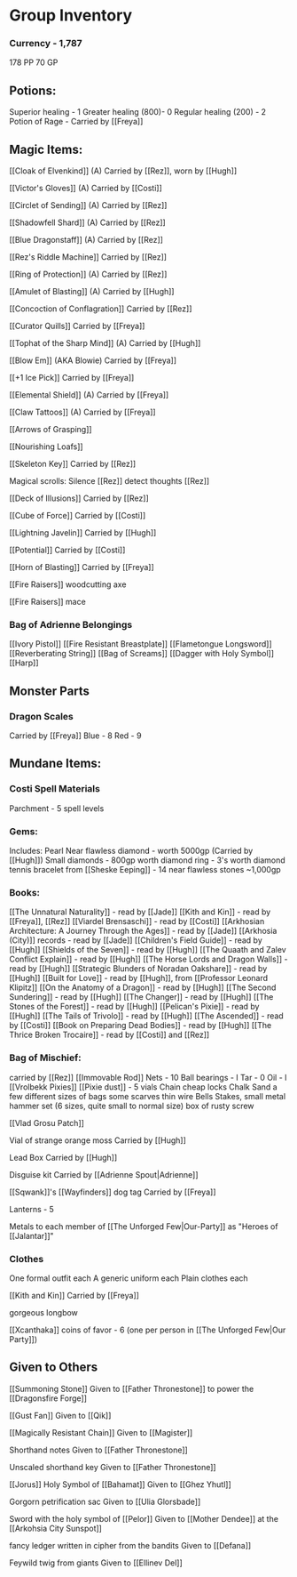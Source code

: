 # Group Inventory

### Currency - 1,787
178 PP
70 GP 

## Potions:

Superior healing - 1
Greater healing (800)- 0
Regular healing (200) - 2
Potion of Rage - Carried by [[Freya]]

## Magic Items:

[[Cloak of Elvenkind]] (A)
Carried by [[Rez]], worn by [[Hugh]]

[[Victor's Gloves]] (A)
Carried by [[Costi]]

[[Circlet of Sending]] (A)
Carried by [[Rez]]

[[Shadowfell Shard]] (A)
Carried by [[Rez]]

[[Blue Dragonstaff]] (A)
Carried by [[Rez]]

[[Rez's Riddle Machine]]
Carried by [[Rez]]

[[Ring of Protection]] (A)
Carried by [[Rez]]

[[Amulet of Blasting]] (A)
Carried by [[Hugh]]

[[Concoction of Conflagration]]
Carried by [[Rez]]

[[Curator Quills]]
Carried by [[Freya]]

[[Tophat of the Sharp Mind]] (A)
Carried by [[Hugh]]

[[Blow Em]] (AKA Blowie)
Carried by [[Freya]]

[[+1 Ice Pick]]
Carried by [[Freya]]

[[Elemental Shield]] (A)
Carried by [[Freya]]

[[Claw Tattoos]] (A)
Carried by [[Freya]]

[[Arrows of Grasping]]

[[Nourishing Loafs]]

[[Skeleton Key]]
Carried by [[Rez]]

Magical scrolls: 
	Silence [[Rez]]
	detect thoughts [[Rez]]

[[Deck of Illusions]]
Carried by [[Rez]]

[[Cube of Force]]
Carried by [[Costi]]

[[Lightning Javelin]]
Carried by [[Hugh]]

[[Potential]]
Carried by [[Costi]]

[[Horn of Blasting]]
Carried by [[Freya]]

[[Fire Raisers]] woodcutting axe

[[Fire Raisers]] mace

### Bag of Adrienne Belongings
[[Ivory Pistol]]
[[Fire Resistant Breastplate]] 
[[Flametongue Longsword]]
[[Reverberating String]]
[[Bag of Screams]]
[[Dagger with Holy Symbol]]
[[Harp]] 

## Monster Parts

### Dragon Scales
Carried by [[Freya]]
	Blue - 8
	Red - 9

## Mundane Items: 

### Costi Spell Materials
Parchment - 5 spell levels

### Gems:
Includes:
	Pearl
	Near flawless diamond - worth 5000gp (Carried by [[Hugh]])
	Small diamonds - 800gp worth
	diamond ring - 3's worth
	diamond tennis bracelet from [[Sheske Eeping]] - 14 near flawless stones ~1,000gp

### Books:
[[The Unnatural Naturality]] - read by [[Jade]]
[[Kith and Kin]] - read by [[Freya]], [[Rez]]
[[Viardel Brensaschi]] - read by [[Costi]]
[[Arkhosian Architecture: A Journey Through the Ages]]  - read by [[Jade]]
[[Arkhosia (City)]] records - read by [[Jade]]
[[Children's Field Guide]] - read by [[Hugh]]
[[Shields of the Seven]] - read by [[Hugh]]
[[The Quaath and Zalev Conflict Explain]] - read by [[Hugh]]
[[The Horse Lords and Dragon Walls]] - read by [[Hugh]]
[[Strategic Blunders of Noradan Oakshare]] - read by [[Hugh]]
[[Built for Love]] - read by [[Hugh]], from [[Professor Leonard Klipitz]]
[[On the Anatomy of a Dragon]] - read by [[Hugh]]
[[The Second Sundering]] - read by [[Hugh]]
[[The Changer]] - read by [[Hugh]]
[[The Stones of the Forest]] - read by [[Hugh]]
[[Pelican's Pixie]]  - read by [[Hugh]]
[[The Tails of Trivolo]] - read by [[Hugh]]
[[The Ascended]] - read by [[Costi]]
[[Book on Preparing Dead Bodies]] - read by [[Hugh]]
[[The Thrice Broken Trocaire]] - read by [[Costi]] and [[Rez]]

### Bag of Mischief:
carried by [[Rez]]
	[[Immovable Rod]]
	Nets - 10
	Ball bearings - I
	Tar - 0
	Oil - I
	[[Vrolbekk Pixies]] [[Pixie dust]] - 5 vials
	Chain
    cheap locks
    Chalk
    Sand
    a few different sizes of bags
    some scarves
    thin wire
    Bells
    Stakes, small metal
    hammer set (6 sizes, quite small to normal size)
    box of rusty screw

[[Vlad Grosu Patch]]

Vial of strange orange moss
Carried by [[Hugh]]

Lead Box
Carried by [[Hugh]]

Disguise kit
Carried by [[Adrienne Spout|Adrienne]]

[[Sqwank]]'s [[Wayfinders]] dog tag
Carried by [[Freya]]

Lanterns - 5

Metals to each member of [[The Unforged Few|Our-Party]] as "Heroes of [[Jalantar]]"

### Clothes
One formal outfit each
A generic uniform each
Plain clothes each

[[Kith and Kin]] 
Carried by [[Freya]] 

gorgeous longbow

[[Xcanthaka]] coins of favor - 6 (one per person in [[The Unforged Few|Our Party]])

## Given to Others

[[Summoning Stone]]
Given to [[Father Thronestone]] to power the [[Dragonsfire Forge]]

[[Gust Fan]]
Given to [[Qik]]

[[Magically Resistant Chain]]
Given to [[Magister]]

Shorthand notes 
Given to [[Father Thronestone]]

Unscaled shorthand key
Given to [[Father Thronestone]]

[[Jorus]] Holy Symbol of [[Bahamat]]
Given to [[Ghez Yhutl]]

Gorgorn petrification sac
Given to [[Ulia Glorsbade]]

Sword with the holy symbol of [[Pelor]]
Given to [[Mother Dendee]] at the [[Arkohsia City Sunspot]]

fancy ledger written in cipher from the bandits
Given to [[Defana]]

Feywild twig from giants
Given to [[Ellinev Del]]